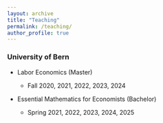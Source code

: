 ```yaml
---
layout: archive
title: "Teaching"
permalink: /teaching/
author_profile: true
---
```



### University of Bern

  * Labor Economics  (Master)
      * Fall 2020, 2021, 2022, 2023, 2024

  * Essential Mathematics for Economists (Bachelor)
      * Spring 2021, 2022, 2023, 2024, 2025
